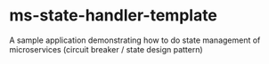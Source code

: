 # ms-state-handler-template
A sample application demonstrating how to do state management of microservices (circuit breaker / state design pattern)
